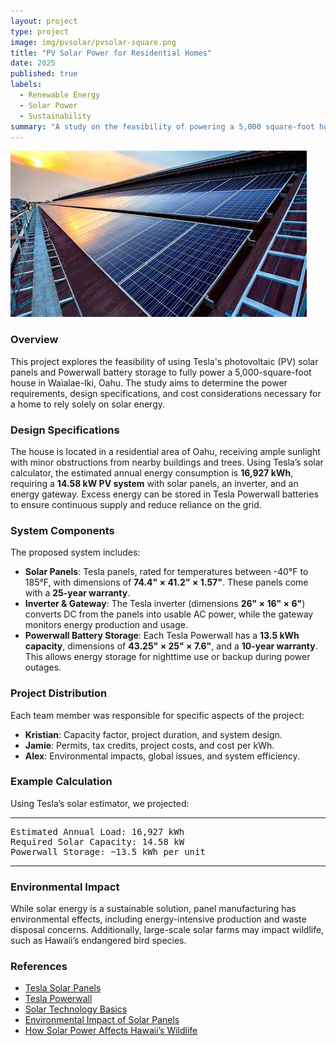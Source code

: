 ```yaml
---
layout: project
type: project
image: img/pvsolar/pvsolar-square.png
title: "PV Solar Power for Residential Homes"
date: 2025
published: true
labels:
  - Renewable Energy
  - Solar Power
  - Sustainability
summary: "A study on the feasibility of powering a 5,000 square-foot home in Waialae-Iki, Oahu, using Tesla photovoltaic (PV) solar panels and batteries."
---
```


<img class="img-fluid" src="../img/PVsolar/OIP.jpeg">

### Overview  
This project explores the feasibility of using Tesla's photovoltaic (PV) solar panels and Powerwall battery storage to fully power a 5,000-square-foot house in Waialae-Iki, Oahu. The study aims to determine the power requirements, design specifications, and cost considerations necessary for a home to rely solely on solar energy.

### Design Specifications  
The house is located in a residential area of Oahu, receiving ample sunlight with minor obstructions from nearby buildings and trees. Using Tesla’s solar calculator, the estimated annual energy consumption is **16,927 kWh**, requiring a **14.58 kW PV system** with solar panels, an inverter, and an energy gateway. Excess energy can be stored in Tesla Powerwall batteries to ensure continuous supply and reduce reliance on the grid.

### System Components  
The proposed system includes:  
- **Solar Panels**: Tesla panels, rated for temperatures between -40°F to 185°F, with dimensions of **74.4" × 41.2" × 1.57"**. These panels come with a **25-year warranty**.  
- **Inverter & Gateway**: The Tesla inverter (dimensions **26" × 16" × 6"**) converts DC from the panels into usable AC power, while the gateway monitors energy production and usage.  
- **Powerwall Battery Storage**: Each Tesla Powerwall has a **13.5 kWh capacity**, dimensions of **43.25" × 25" × 7.6"**, and a **10-year warranty**. This allows energy storage for nighttime use or backup during power outages.  

### Project Distribution  
Each team member was responsible for specific aspects of the project:  
- **Kristian**: Capacity factor, project duration, and system design.  
- **Jamie**: Permits, tax credits, project costs, and cost per kWh.  
- **Alex**: Environmental impacts, global issues, and system efficiency.  

### Example Calculation  
Using Tesla’s solar estimator, we projected:  

<hr>

<pre>
Estimated Annual Load: 16,927 kWh  
Required Solar Capacity: 14.58 kW  
Powerwall Storage: ~13.5 kWh per unit  
</pre>

<hr>

### Environmental Impact  
While solar energy is a sustainable solution, panel manufacturing has environmental effects, including energy-intensive production and waste disposal concerns. Additionally, large-scale solar farms may impact wildlife, such as Hawaii’s endangered bird species.

### References  
- [Tesla Solar Panels](https://www.tesla.com/solarpanels)  
- [Tesla Powerwall](https://www.tesla.com/powerwall)  
- [Solar Technology Basics](https://www.energy.gov/eere/solar/solar-photovoltaic-technology-basics)  
- [Environmental Impact of Solar Panels](https://honuaolabioenergy.com/environmental-impact-of-solar-panel-manufacturing/)  
- [How Solar Power Affects Hawaii’s Wildlife](https://spectrumlocalnews.com/hi/hawaii/environment/2022/01/07/how-solar-facilities-might-harm-hawaii-s-endangered-birds-is-outlined-in-a-new-report)  


